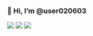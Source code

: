 ### 👋 Hi, I’m @user020603
![](https://komarev.com/ghpvc/?username=user020603)
![](https://raw.githubusercontent.com/user020603/github-stats/master/generated/overview.svg#gh-dark-mode-only)
![](https://raw.githubusercontent.com/user020603/github-stats/master/generated/overview.svg#gh-light-mode-only)
